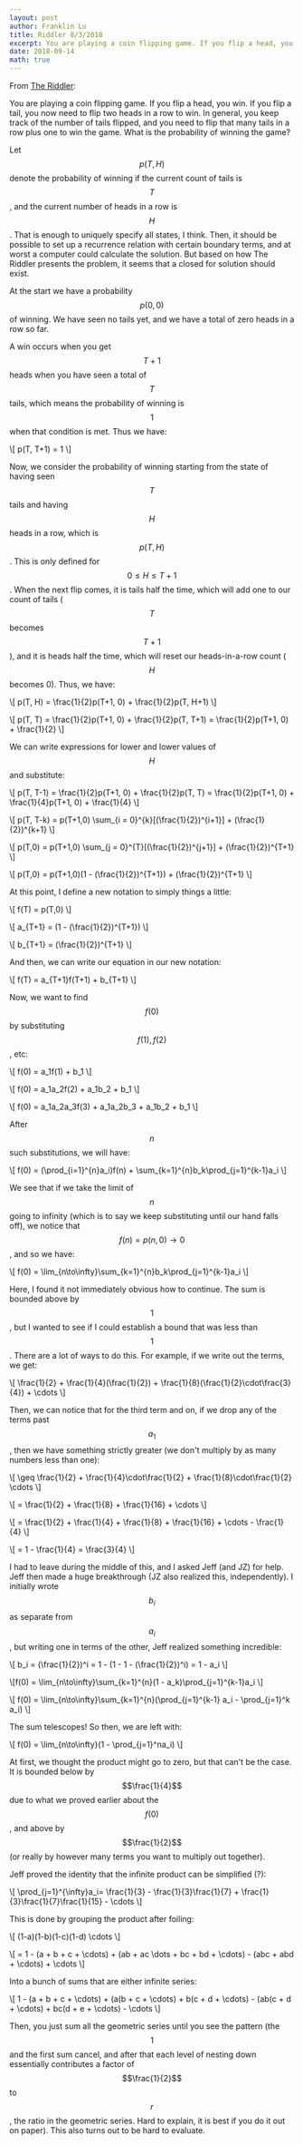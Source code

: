 ```yaml
---
layout: post
author: Franklin Lu
title: Riddler 8/3/2018
excerpt: You are playing a coin flipping game. If you flip a head, you win. If you flip a tail, you now need to flip two heads in a row to win. In general, you keep track of the number of tails flipped, and you need to flip that many tails in a row plus one to win the game. What is the probability of winning the game?
date: 2018-09-14
math: true
---
```

From [The Riddler](https://fivethirtyeight.com/features/the-eternal-question-how-much-do-these-apricots-weigh/):

You are playing a coin flipping game. If you flip a head, you win. If you flip a tail, you now need to flip two heads in a row to win. In general, you keep track of the number of tails flipped, and you need to flip that many tails in a row plus one to win the game. What is the probability of winning the game?

Let $$p(T, H)$$ denote the probability of winning if the current count of tails is $$T$$, and the current number of heads in a row is $$H$$. That is enough to uniquely specify all states, I think. Then, it should be possible to set up a recurrence relation with certain boundary terms, and at worst a computer could calculate the solution. But based on how The Riddler presents the problem, it seems that a closed for solution should exist.

At the start we have a probability $$p(0,0)$$ of winning. We have seen no tails yet, and we have a total of zero heads in a row so far.

A win occurs when you get $$T+1$$ heads when you have seen a total of $$T$$ tails, which means the probability of winning is $$1$$ when that condition is met. Thus we have:

\\[ p(T, T+1) = 1 \\]

Now, we consider the probability of winning starting from the state of having seen $$T$$ tails and having $$H$$ heads in a row, which is $$p(T, H)$$. This is only defined for $$0 \leq H \leq T+1$$. When the next flip comes, it is tails half the time, which will add one to our count of tails ($$T$$ becomes $$T + 1$$), and it is heads half the time, which will reset our heads-in-a-row count ($$H$$ becomes 0). Thus, we have:

\\[ p(T, H) = \frac{1}{2}p(T+1, 0) + \frac{1}{2}p(T, H+1) \\]

\\[ p(T, T) = \frac{1}{2}p(T+1, 0) + \frac{1}{2}p(T, T+1) =  \frac{1}{2}p(T+1, 0) + \frac{1}{2} \\]

We can write expressions for lower and lower values of $$H$$ and substitute:

\\[ p(T, T-1) = \frac{1}{2}p(T+1, 0) + \frac{1}{2}p(T, T) = \frac{1}{2}p(T+1, 0) + \frac{1}{4}p(T+1, 0) + \frac{1}{4} \\]

\\[ p(T, T-k) = p(T+1,0) \sum_{i = 0}^{k}[(\frac{1}{2})^{i+1}] + (\frac{1}{2})^{k+1} \\]

\\[ p(T,0) = p(T+1,0) \sum_{j = 0}^{T}[(\frac{1}{2})^{j+1}] + (\frac{1}{2})^{T+1} \\]

\\[ p(T,0) = p(T+1,0)(1 - (\frac{1}{2})^{T+1}) + (\frac{1}{2})^{T+1} \\]

At this point, I define a new notation to simply things a little:

\\[ f(T) = p(T,0) \\]

\\[ a_{T+1} = (1 - (\frac{1}{2})^{T+1}) \\]

\\[ b_{T+1} = (\frac{1}{2})^{T+1} \\]

And then, we can write our equation in our new notation:

\\[ f(T) = a_{T+1}f(T+1) + b_{T+1} \\]

Now, we want to find $$f(0)$$ by substituting $$f(1), f(2)$$, etc:

\\[ f(0) = a_1f(1) + b_1 \\]

\\[ f(0) = a_1a_2f(2) + a_1b_2 + b_1 \\]

\\[ f(0) = a_1a_2a_3f(3) + a_1a_2b_3 + a_1b_2 + b_1 \\]

After $$n$$ such substitutions, we will have:

\\[ f(0) = (\prod_{i=1}^{n}a_i)f(n) + \sum_{k=1}^{n}b_k\prod_{j=1}^{k-1}a_i \\]

We see that if we take the limit of $$n$$ going to infinity (which is to say we keep substituting until our hand falls off), we notice that $$f(n) =  p(n, 0) \to 0$$, and so we have:

\\[ f(0) = \lim_{n\to\infty}\sum_{k=1}^{n}b_k\prod_{j=1}^{k-1}a_i \\]

Here, I found it not immediately obvious how to continue. The sum is bounded above by $$1$$, but I wanted to see if I could establish a bound that was less than $$1$$. There are a lot of ways to do this. For example, if we write out the terms, we get:

\\[ \frac{1}{2} + \frac{1}{4}(\frac{1}{2}) + \frac{1}{8}(\frac{1}{2}\cdot\frac{3}{4}) + \cdots \\]

Then, we can notice that for the third term and on, if we drop any of the terms past $$a_1$$, then we have something strictly greater (we don't multiply by as many numbers less than one):

\\[ \geq \frac{1}{2} + \frac{1}{4}\cdot\frac{1}{2} + \frac{1}{8}\cdot\frac{1}{2} \cdots \\]

\\[ = \frac{1}{2} + \frac{1}{8} + \frac{1}{16} + \cdots \\]

\\[ = \frac{1}{2} + \frac{1}{4} + \frac{1}{8} + \frac{1}{16} + \cdots - \frac{1}{4} \\]

\\[ = 1 - \frac{1}{4} = \frac{3}{4} \\]

I had to leave during the middle of this, and I asked Jeff (and JZ) for help. Jeff then made a huge breakthrough (JZ also realized this, independently). I initially wrote $$b_i$$ as separate from $$a_i$$, but writing one in terms of the other, Jeff realized something incredible:

\\[ b_i = (\frac{1}{2})^i = 1 - (1 - 1 - (\frac{1}{2})^i) = 1 - a_i \\]

\\[f(0) = \lim_{n\to\infty}\sum_{k=1}^{n}(1 - a_k)\prod_{j=1}^{k-1}a_i \\]

\\[ f(0) = \lim_{n\to\infty}\sum_{k=1}^{n}(\prod_{j=1}^{k-1} a_i - \prod_{j=1}^k a_i) \\]

The sum telescopes! So then, we are left with:

\\[ f(0) = \lim_{n\to\infty}(1 - \prod_{j=1}^na_i) \\]

At first, we thought the product might go to zero, but that can't be the case. It is bounded below by $$\frac{1}{4}$$ due to what we proved earlier about the $$f(0)$$, and above by $$\frac{1}{2}$$ (or really by however many terms you want to multiply out together).

Jeff proved the identity that the infinite product can be simplified (?):

\\[ \prod_{j=1}^{\infty}a_i= \frac{1}{3} - \frac{1}{3}\frac{1}{7} + \frac{1}{3}\frac{1}{7}\frac{1}{15} - \cdots \\]

This is done by grouping the product after foiling:

\\[ (1-a)(1-b)(1-c)(1-d) \cdots \\]

\\[ = 1 - (a + b + c + \cdots) + (ab + ac \dots + bc + bd + \cdots) - (abc + abd + \cdots) + \cdots \\]

Into a bunch of sums that are either infinite series:

\\[ 1 - (a + b + c + \cdots) + (a(b + c + \cdots) + b(c + d + \cdots) - (ab(c + d + \cdots) + bc(d + e + \cdots) - \cdots \\]

Then, you just sum all the geometric series until you see the pattern (the $$1$$ and the first sum cancel, and after that each level of nesting down essentially contributes a factor of $$\frac{1}{2}$$ to $$r$$, the ratio in the geometric series. Hard to explain, it is best if you do it out on paper). This also turns out to be hard to evaluate.